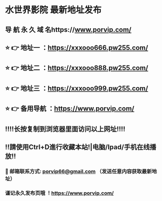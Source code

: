 # 水世界影院 最新地址发布 
## 导 航 永 久 域 名https://www.porvip.com/
## ⭐️ 👉 地址一 ：https://xxxooo666.pw255.com/
## ⭐️ 👉 地址二 ：https://xxxooo888.pw255.com/
## ⭐️ 👉 地址三 ：https://xxxooo999.pw255.com/
## ⭐️ 👉 备用导航 ：https://www.porvip.com/
## ‼️‼️长按复制到浏览器里面访问以上网址‼️‼️
## ‼️請使用Ctrl+D進行收藏本站!|电脑/Ipad/手机在线播放‼️
### 📧 邮箱联系方式: porvip66@gmail.com （发送任意内容获取最新地址）
### 谨记永久发布页哦 ！https://www.porvip.com/
